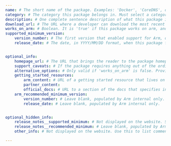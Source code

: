 ```yaml
---
name: # The short name of the package. Examples: 'Docker', 'CoreDNS', or 'Snyk Container'.
category: # The category this package belongs in. Must select a category (not the group name) from the package_category_list.yml at the top of the directory structure. Examples: 'Operating System', or 'Databases - noSQL'.
description: # One complete sentence description of what this package is, ending in a period. If it has an open source equivalent, include what makes this commercial package different.
download_url: # The URL where a developer can download the most recent version of this package. Must start with 'https://'.
works_on_arm: # Boolean. It is 'true' if this package works on arm, and 'false' if not.
supported_minimum_version:
    version_number: # The first version that enabled support for Arm, often found in package release notes or news.
    release_date: # The date, in YYYY/MM/DD format, when this package first worked on Arm. Example: '2024/04/21'.


optional_info:
    homepage_url: # The URL that brings the reader to the package homepage to learn more high-level info about it. Must start with 'https://'.
    support_caveats: # If the package requires anything out of the ordinary to work on Arm, such as extra library installs or varying support across common Linux OSes, explain here. 
    alternative_options: # Only valid if 'works_on_arm' is false. Provide the name of one or more packages that address the same problem a developer is trying to solve.
    getting_started_resources:
        arm_content: # URL of a getting started resource that lives on an Arm digital domain such as learn.arm.com or community.arm.com. Must start with 'https://'.
        partner_content: 
        official_docs: # URL to a section of the docs that specifies installing on Arm if present, otherwise list the general 'getting started' docs.
    arm_recommended_minimum_version:
        version_number: # Leave blank, populated by Arm internal only.
        release_date: # Leave blank, populated by Arm internal only.


optional_hidden_info:
    release_notes__supported_minimum: # Not displayed on the website. Store the URL of the release notes that first listed Arm support that justifies the listed minimum supported version above.
    release_notes__recommended_minimum: # Leave blank, populated by Arm internal only.
    other_info: # Not displayed on the website. Use this to list comments that will make package maintenance easier.

---
```

